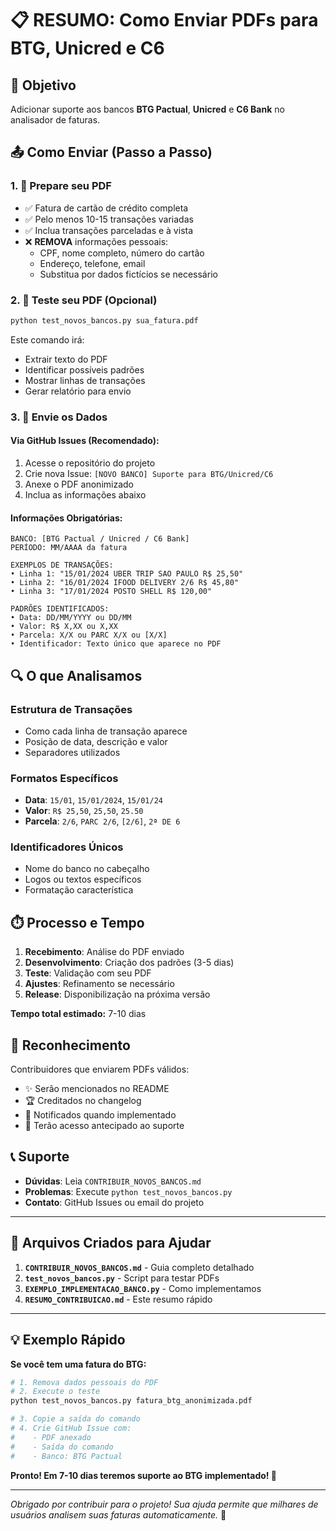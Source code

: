 # 📋 RESUMO: Como Enviar PDFs para BTG, Unicred e C6

## 🎯 Objetivo
Adicionar suporte aos bancos **BTG Pactual**, **Unicred** e **C6 Bank** no analisador de faturas.

## 📤 Como Enviar (Passo a Passo)

### 1. 📄 Prepare seu PDF
- ✅ Fatura de cartão de crédito completa
- ✅ Pelo menos 10-15 transações variadas
- ✅ Inclua transações parceladas e à vista
- ❌ **REMOVA** informações pessoais:
  - CPF, nome completo, número do cartão
  - Endereço, telefone, email
  - Substitua por dados fictícios se necessário

### 2. 🧪 Teste seu PDF (Opcional)
```bash
python test_novos_bancos.py sua_fatura.pdf
```
Este comando irá:
- Extrair texto do PDF
- Identificar possíveis padrões
- Mostrar linhas de transações
- Gerar relatório para envio

### 3. 📧 Envie os Dados

#### **Via GitHub Issues** (Recomendado):
1. Acesse o repositório do projeto
2. Crie nova Issue: `[NOVO BANCO] Suporte para BTG/Unicred/C6`
3. Anexe o PDF anonimizado
4. Inclua as informações abaixo

#### **Informações Obrigatórias:**
```
BANCO: [BTG Pactual / Unicred / C6 Bank]
PERÍODO: MM/AAAA da fatura

EXEMPLOS DE TRANSAÇÕES:
• Linha 1: "15/01/2024 UBER TRIP SAO PAULO R$ 25,50"
• Linha 2: "16/01/2024 IFOOD DELIVERY 2/6 R$ 45,80"
• Linha 3: "17/01/2024 POSTO SHELL R$ 120,00"

PADRÕES IDENTIFICADOS:
• Data: DD/MM/YYYY ou DD/MM
• Valor: R$ X,XX ou X,XX
• Parcela: X/X ou PARC X/X ou [X/X]
• Identificador: Texto único que aparece no PDF
```

## 🔍 O que Analisamos

### **Estrutura de Transações**
- Como cada linha de transação aparece
- Posição de data, descrição e valor
- Separadores utilizados

### **Formatos Específicos**
- **Data**: `15/01`, `15/01/2024`, `15/01/24`
- **Valor**: `R$ 25,50`, `25,50`, `25.50`
- **Parcela**: `2/6`, `PARC 2/6`, `[2/6]`, `2ª DE 6`

### **Identificadores Únicos**
- Nome do banco no cabeçalho
- Logos ou textos específicos
- Formatação característica

## ⏱️ Processo e Tempo

1. **Recebimento**: Análise do PDF enviado
2. **Desenvolvimento**: Criação dos padrões (3-5 dias)
3. **Teste**: Validação com seu PDF
4. **Ajustes**: Refinamento se necessário
5. **Release**: Disponibilização na próxima versão

**Tempo total estimado:** 7-10 dias

## 🎁 Reconhecimento

Contribuidores que enviarem PDFs válidos:
- ✨ Serão mencionados no README
- 🏆 Creditados no changelog
- 📧 Notificados quando implementado
- 🎯 Terão acesso antecipado ao suporte

## 📞 Suporte

- **Dúvidas**: Leia `CONTRIBUIR_NOVOS_BANCOS.md`
- **Problemas**: Execute `python test_novos_bancos.py`
- **Contato**: GitHub Issues ou email do projeto

---

## 🚀 Arquivos Criados para Ajudar

1. **`CONTRIBUIR_NOVOS_BANCOS.md`** - Guia completo detalhado
2. **`test_novos_bancos.py`** - Script para testar PDFs
3. **`EXEMPLO_IMPLEMENTACAO_BANCO.py`** - Como implementamos
4. **`RESUMO_CONTRIBUICAO.md`** - Este resumo rápido

---

## 💡 Exemplo Rápido

**Se você tem uma fatura do BTG:**

```bash
# 1. Remova dados pessoais do PDF
# 2. Execute o teste
python test_novos_bancos.py fatura_btg_anonimizada.pdf

# 3. Copie a saída do comando
# 4. Crie GitHub Issue com:
#    - PDF anexado
#    - Saída do comando
#    - Banco: BTG Pactual
```

**Pronto! Em 7-10 dias teremos suporte ao BTG implementado! 🎉**

---

*Obrigado por contribuir para o projeto! Sua ajuda permite que milhares de usuários analisem suas faturas automaticamente.* 🙏